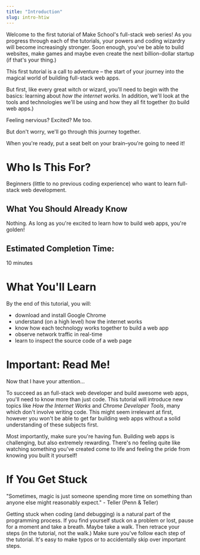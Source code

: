 ```yaml
---
title: "Introduction"
slug: intro-htiw
---
```


Welcome to the first tutorial of Make School's full-stack web series! As you progress through each of the tutorials, your powers and coding wizardry will become increasingly stronger. Soon enough, you've be able to build websites, make games and maybe even create the next billion-dollar startup (if that's your thing.)

This first tutorial is a call to adventure – the start of your journey into the magical world of building full-stack web apps. 

But first, like every great witch or wizard, you'll need to begin with the basics: learning about *how the internet works.* In addition, we'll look at the tools and technologies we'll be using and how they all fit together (to build web apps.)

Feeling nervious? Excited? Me too. 

But don't worry, we'll go through this journey together.

When you're ready, put a seat belt on your brain–you're going to need it!

# Who Is This For?

Beginners (little to no previous coding experience) who want to learn full-stack web development.

## What You Should Already Know

Nothing. As long as you're excited to learn how to build web apps, you're golden!

## Estimated Completion Time:

10 minutes

# What You'll Learn

By the end of this tutorial, you will:

- download and install Google Chrome
- understand (on a high level) how the internet works
- know how each technology works together to build a web app
- observe network traffic in real-time
- learn to inspect the source code of a web page

# Important: Read Me!

Now that I have your attention...

To succeed as an full-stack web developer and build awesome web apps, you'll need to know more than just code. This tutorial will introduce new topics like _How the Internet Works_ and _Chrome Developer Tools_, many which don't involve writing code. This might seem irrelevant at first, however you won't be able to get far building web apps without a solid understanding of these subjects first.

Most importantly, make sure you're having fun. Building web apps is challenging, but also extremely rewarding. There's no feeling quite like watching something you've created come to life and feeling the pride from knowing you built it yourself!

# If You Get Stuck

"Sometimes, magic is just someone spending more time on something than anyone else might reasonably expect." - Teller (Penn & Teller)

Getting stuck when coding (and debugging) is a natural part of the programming process. If you find yourself stuck on a problem or lost, pause for a moment and take a breath. Maybe take a walk. Then retrace your steps (in the tutorial, not the walk.) Make sure you've follow each step of the tutorial. It's easy to make typos or to accidentally skip over important steps.
